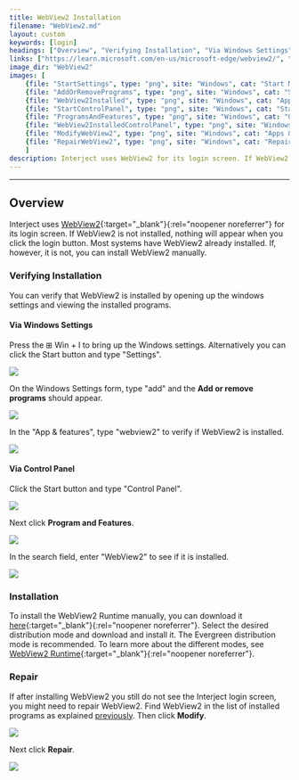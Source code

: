 ```yaml
---
title: WebView2 Installation
filename: "WebView2.md"
layout: custom
keywords: [login]
headings: ["Overview", "Verifying Installation", "Via Windows Settings", "Via Control Panel", "Installation", "Repair"]
links: ["https://learn.microsoft.com/en-us/microsoft-edge/webview2/", "https://developer.microsoft.com/en-us/microsoft-edge/webview2/", "https://learn.microsoft.com/en-us/microsoft-edge/webview2/concepts/distribution", "#verifying-installation"]
image_dir: "WebView2"
images: [
	{file: "StartSettings", type: "png", site: "Windows", cat: "Start Menu", sub: "", report: "", ribbon: "", config: ""}, 
	{file: "AddOrRemovePrograms", type: "png", site: "Windows", cat: "Settings", sub: "", report: "", ribbon: "", config: ""}, 
	{file: "WebView2Installed", type: "png", site: "Windows", cat: "Apps & features", sub: "", report: "", ribbon: "", config: ""}, 
	{file: "StartControlPanel", type: "png", site: "Windows", cat: "Start Menu", sub: "", report: "", ribbon: "", config: ""}, 
	{file: "ProgramsAndFeatures", type: "png", site: "Windows", cat: "Control Panel", sub: "", report: "", ribbon: "", config: ""}, 
	{file: "WebView2InstalledControlPanel", type: "png", site: "Windows", cat: "Programs and Features", sub: "", report: "", ribbon: "", config: ""}, 
	{file: "ModifyWebView2", type: "png", site: "Windows", cat: "Apps & features", sub: "", report: "", ribbon: "", config: ""}, 
	{file: "RepairWebView2", type: "png", site: "Windows", cat: "Repair", sub: "", report: "", ribbon: "", config: ""}
	]
description: Interject uses WebView2 for its login screen. If WebView2 is not installed, nothing will appear when you click the login button. Most systems have WebView2 already installed. If, however, it is not, you can install WebView2 manually.
---
```

* * *

## Overview

Interject uses [WebView2](https://learn.microsoft.com/en-us/microsoft-edge/webview2/){:target="_blank"}{:rel="noopener noreferrer"} for its login screen. If WebView2 is not installed, nothing will appear when you click the login button. Most systems have WebView2 already installed. If, however, it is not, you can install WebView2 manually.

### Verifying Installation

You can verify that WebView2 is installed by opening up the windows settings and viewing the installed programs.

#### Via Windows Settings

Press the ⊞ Win + I to bring up the Windows settings. Alternatively you can click the Start button and type "Settings".

![](/images/WebView2/StartSettings.png)
<br>

On the Windows Settings form, type "add" and the **Add or remove programs** should appear.

![](/images/WebView2/AddOrRemovePrograms.png)
<br>

In the "App & features", type "webview2" to verify if WebView2 is installed.

![](/images/WebView2/WebView2Installed.png)
<br>

#### Via Control Panel

Click the Start button and type "Control Panel".

![](/images/WebView2/StartControlPanel.png)
<br>

Next click **Program and Features**.

![](/images/WebView2/ProgramsAndFeatures.png)
<br>

In the search field, enter "WebView2" to see if it is installed.

![](/images/WebView2/WebView2InstalledControlPanel.png)
<br>

### Installation

To install the WebView2 Runtime manually, you can download it [here](https://developer.microsoft.com/en-us/microsoft-edge/webview2/){:target="_blank"}{:rel="noopener noreferrer"}. Select the desired distribution mode and download and install it. The Evergreen distribution mode is recommended. To learn more about the different modes, see [WebView2 Runtime](https://learn.microsoft.com/en-us/microsoft-edge/webview2/concepts/distribution){:target="_blank"}{:rel="noopener noreferrer"}.

### Repair

If after installing WebView2 you still do not see the Interject login screen, you might need to repair WebView2. Find WebView2 in the list of installed programs as explained [previously](#verifying-installation). Then click **Modify**.

![](/images/WebView2/ModifyWebView2.png)
<br>

Next click **Repair**.

![](/images/WebView2/RepairWebView2.png)
<br>

